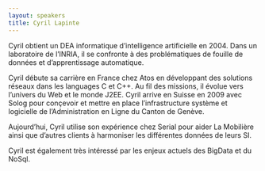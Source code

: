 ```yaml
---
layout: speakers
title: Cyril Lapinte
---
```

Cyril obtient un DEA informatique d’intelligence artificielle en 2004. Dans un laboratoire de l’INRIA, il se confronte à des problématiques de fouille de données et d’apprentissage automatique.

Cyril débute sa carrière en France chez Atos en développant des solutions réseaux dans les languages C et C++. Au fil des missions, il évolue vers l’univers du Web et le monde J2EE. Cyril arrive en Suisse en 2009 avec Solog pour conçevoir et mettre en place l’infrastructure système et logicielle de l’Administration en Ligne du Canton de Genève.

Aujourd’hui, Cyril utilise son expérience chez Serial pour aider La Mobilière ainsi que d’autres clients à harmoniser les différentes données de leurs SI.

Cyril est également très intéressé par les enjeux actuels des BigData et du NoSql.
